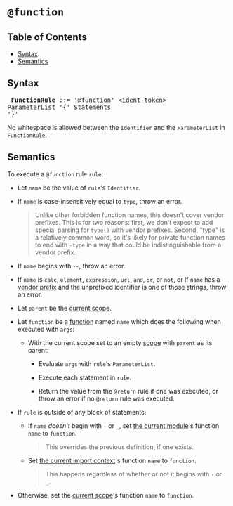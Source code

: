 # `@function`

## Table of Contents

* [Syntax](#syntax)
* [Semantics](#semantics)

## Syntax

<x><pre>
**FunctionRule** ::= '@function' [\<ident-token>] [ParameterList] '{' Statements '}'
</pre></x>

[ParameterList]: ../syntax.md#parameterlist
[\<ident-token>]: https://drafts.csswg.org/css-syntax-3/#ident-token-diagram

No whitespace is allowed between the `Identifier` and the `ParameterList` in
`FunctionRule`.

## Semantics

To execute a `@function` rule `rule`:

* Let `name` be the value of `rule`'s `Identifier`.

* If `name` is case-insensitively equal to `type`, throw an error.

  > Unlike other forbidden function names, this doesn't cover vendor prefixes.
  > This is for two reasons: first, we don't expect to add special parsing for
  > `type()` with vendor prefixes. Second, "type" is a relatively common word,
  > so it's likely for private function names to end with `-type` in a way that
  > could be indistinguishable from a vendor prefix.

* If `name` begins with `--`, throw an error.

* If `name` is `calc`, `element`, `expression`, `url`, `and`, `or`, or `not`, or
  if `name` has a [vendor prefix] and the unprefixed identifier is one of those
  strings, throw an error.

  [vendor prefix]: ../syntax.md#vendor-prefix

* Let `parent` be the [current scope].

  [current scope]: ../spec.md#scope

* Let `function` be a [function] named `name` which does the following when
  executed with `args`:

  [function]: ../types/functions.md

  * With the current scope set to an empty [scope] with `parent` as its parent:

    * Evaluate `args` with `rule`'s `ParameterList`.

    * Execute each statement in `rule`.

    * Return the value from the `@return` rule if one was executed, or throw an
      error if no `@return` rule was executed.

  [scope]: ../spec.md#scope

* If `rule` is outside of any block of statements:

  * If `name` *doesn't* begin with `-` or `_`, set [the current module]'s
    function `name` to `function`.

    > This overrides the previous definition, if one exists.

  * Set [the current import context]'s function `name` to `function`.

    > This happens regardless of whether or not it begins with `-` or `_`.

  [the current module]: ../spec.md#current-module
  [the current import context]: ../spec.md#current-import-context

* Otherwise, set the [current scope]'s function `name` to `function`.
